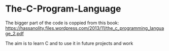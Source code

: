 # The-C-Program-Language
The bigger part of the code is coppied from this book: https://hassanolity.files.wordpress.com/2013/11/the_c_programming_language_2.pdf

The aim is to learn C and to use it in future projects and work 
